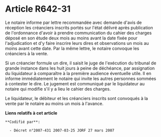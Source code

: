 # Article R642-31

Le notaire informe par lettre recommandée avec demande d'avis de réception les créanciers inscrits portés sur l'état délivré
après publication de l'ordonnance d'avoir à prendre communication du cahier des charges déposé en son étude deux mois au
moins avant la date fixée pour l'adjudication et d'y faire inscrire leurs dires et observations un mois au moins avant cette
date. Par la même lettre, le notaire convoque les créanciers à la vente.

Si un créancier formule un dire, il saisit le juge de l'exécution du tribunal de grande instance dans les huit jours à peine
de déchéance, par assignation du liquidateur à comparaître à la première audience éventuelle utile. Il en informe
immédiatement le notaire qui invite les autres personnes sommées à contester le dire. Le jugement est communiqué par le
liquidateur au notaire qui modifie s'il y a lieu le cahier des charges.

Le liquidateur, le débiteur et les créanciers inscrits sont convoqués à la vente par le notaire au moins un mois à l'avance.

**Liens relatifs à cet article**

	**Codifié par**:

	  - Décret n°2007-431 2007-03-25 JORF 27 mars 2007
